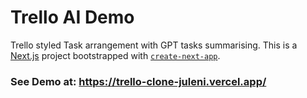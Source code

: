 # Trello AI Demo

Trello styled Task arrangement with GPT tasks summarising. This is a [Next.js](https://nextjs.org/) project bootstrapped with [`create-next-app`](https://github.com/vercel/next.js/tree/canary/packages/create-next-app).

### See Demo at: https://trello-clone-juleni.vercel.app/
